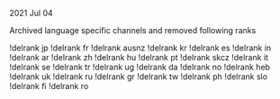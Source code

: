 2021 Jul 04

Archived language specific channels and removed following ranks 

!delrank	jp
!delrank	fr
!delrank	ausnz
!delrank	kr
!delrank	es
!delrank	in
!delrank	ar
!delrank	zh
!delrank	hu
!delrank	pt
!delrank	skcz
!delrank	it
!delrank	se
!delrank	tr
!delrank	ug
!delrank	da
!delrank	no
!delrank	heb
!delrank	uk
!delrank	ru
!delrank	gr
!delrank	tw
!delrank	ph
!delrank	slo
!delrank	fi
!delrank	ro
